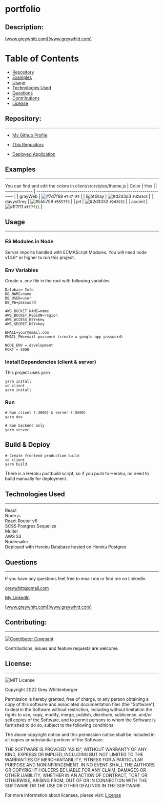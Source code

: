 # portfolio

## Description:

[www.greywhitt.com](www.greywhitt.com) 

# Table of Contents

- [Repository](#repository)
- [Examples](#examples)
- [Usage](#usage)
- [Technologies Used](#technologies-used)
- [Questions](#questions)
- [Contributions](#contributing)
- [License](#license)

## Repository:

---

- [My Github Profile](https://github.com/Grey-Whitt)

- [This Repository]([https://github.com/Grey-Whitt/mern-tech-shop](https://github.com/Grey-Whitt/portfolio-v3))

- [Deployed Application](www.greywhitt.com)

## Examples

---


You can find and edit the colors in client/src/styles/theme.js
| Color          | Hex                                                                |
| -------------- | ------------------------------------------------------------------ |
| grayWeb        | ![#7d7f89](https://via.placeholder.com/10/7d7f89) `#7d7f89` |
| lightGray      | ![#d2d3d3](https://via.placeholder.com/10/d2d3d3) `#d2d3d3` |
| davysGrey      | ![#555759](https://via.placeholder.com/10/555759) `#555759` |
| jet            | ![#2d3032](https://via.placeholder.com/10/2d3032) `#2d3032` |
| accent         | ![#ff7f11](https://via.placeholder.com/10/FF7F11) `#ff7f11` |


## Usage

---

### ES Modules in Node

Server imports handled with ECMAScript Modules. You will need node v14.6^ or higher to run this project.

### Env Variables

Create a .env file in the root with following variables

```
Database Info
DB_NAME=name
DB_USER=user
DB_PW=password

AWS_BUCKET_NAME=name
AWS_BUCKET_REGION=region
AWS_ACCESS_KEY=key
AWS_SECRET_KEY=key

EMAIL=your@email.com
EMAIL_PW=email password (create a google app password)

NODE_ENV = development
PORT = 5000
```

### Install Dependencies (client & server)

This project uses yarn

```
yarn install
cd client
yarn install
```

### Run

```
# Run client (:3000) & server (:5000)
yarn dev

# Run backend only
yarn server
```

## Build & Deploy

```
# Create frontend production build
cd client
yarn build
```

There is a Heroku postbuild script, so if you push to Heroku, no need to build manually for deployment.

## Technologies Used

---

React  
Node.js    
React Router v6  
SCSS 
Postgres 
Sequelize  
Multer  
AWS S3  
Nodemailer  
Deployed with Heroku
Database hosted on Heroku Postgres

## Questions

---

If you have any questions feel free to email me or find me on LinkedIn

[greywhitt@gmail.com](mailto:greywhitt@gmail.com)

[My LinkedIn](https://www.linkedin.com/in/grey-whittenberger)

[www.greywhitt.com](www.greywhitt.com) 

## Contributing:

---

[![Contributor Covenant](https://img.shields.io/badge/Contributor%20Covenant-v2.1%20adopted-ff69b4.svg)](./uploads/CODE_OF_CONDUCT.md)

Contributions, issues and feature requests are welcome.

## License:

---

![MIT License](https://img.shields.io/badge/license-MIT-blue)

Copyright 2022 Grey Whittenberger

Permission is hereby granted, free of charge, to any person obtaining a copy of this software and associated documentation files (the "Software"), to deal in the Software without restriction, including without limitation the rights to use, copy, modify, merge, publish, distribute, sublicense, and/or sell copies of the Software, and to permit persons to whom the Software is furnished to do so, subject to the following conditions:

The above copyright notice and this permission notice shall be included in all copies or substantial portions of the Software.

THE SOFTWARE IS PROVIDED "AS IS", WITHOUT WARRANTY OF ANY KIND, EXPRESS OR IMPLIED, INCLUDING BUT NOT LIMITED TO THE WARRANTIES OF MERCHANTABILITY, FITNESS FOR A PARTICULAR PURPOSE AND NONINFRINGEMENT. IN NO EVENT SHALL THE AUTHORS OR COPYRIGHT HOLDERS BE LIABLE FOR ANY CLAIM, DAMAGES OR OTHER LIABILITY, WHETHER IN AN ACTION OF CONTRACT, TORT OR OTHERWISE, ARISING FROM, OUT OF OR IN CONNECTION WITH THE SOFTWARE OR THE USE OR OTHER DEALINGS IN THE SOFTWARE.

For more information about licenses, please visit:
[License](https://opensource.org/licenses/MIT)
